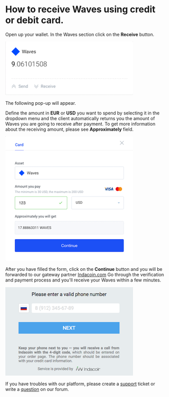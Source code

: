 # How to receive Waves using credit or debit card.

Open up your wallet.
In the Waves section click on the **Receive** button.

![](/_assets/buying_waves_using_card_01.png)

The following pop-up will appear.

Define the amount in **EUR** or **USD** you want to spend by selecting it in the dropdown menu and the client automatically returns you the amount of Waves you are going to receive after payment.
To get more information about the receiving amount, please see **Approximately** field.

![](/_assets/buying_waves_using_card_02.png)

After you have filled the form, click on the **Continue** button and you will be forwarded to our gateway partner [Indacoin.com](https://indacoin.com/)
Go through the verification and payment process and you'll receive your Waves within a few minutes.

![](/_assets/buying_waves_using_card_03.png)

If you have troubles with our platform, please create a [support](https://support.wavesplatform.com/) ticket or write a [question](https://forum.wavesplatform.com/) on our forum.
